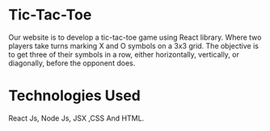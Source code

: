 <h1>Tic-Tac-Toe</h1>
Our website is to develop a tic-tac-toe game using React library. Where two players take turns marking X and O symbols on a 3x3 grid. The objective is to get three of their symbols in a row, either horizontally, vertically, or diagonally, before the opponent does. <br>

<h1>Technologies Used</h1>
<p>React Js, Node Js, JSX ,CSS And HTML.</p>


